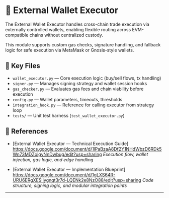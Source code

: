 # 🔐 External Wallet Executor

The External Wallet Executor handles cross-chain trade execution via externally controlled wallets, enabling flexible routing across EVM-compatible chains without centralized custody.

This module supports custom gas checks, signature handling, and fallback logic for safe execution via MetaMask or Gnosis-style wallets.

## 📂 Key Files

- `wallet_executor.py` — Core execution logic (buy/sell flows, tx handling)
- `signer.py` — Manages signing strategy and wallet session hooks
- `gas_checker.py` — Evaluates gas fees and chain viability before execution
- `config.py` — Wallet parameters, timeouts, thresholds
- `integration_hook.py` — Reference for calling executor from strategy loop
- `tests/` — Unit test harness (`test_wallet_executor.py`)

## 📄 References

- [External Wallet Executor — Technical Execution Guide] https://docs.google.com/document/d/1lPaBzaA8Df2Y1NHdWbzD6RDk5Wn73MDZoigvNnDwbug/edit?usp=sharing 
  _Execution flow, wallet injection, gas logic, and edge handling_

- [External Wallet Executor — Implementation Blueprint] https://docs.google.com/document/d/1gLXS64R-URU6ERgXESiIygnqt3r7d-LQENk2e8NzO88/edit?usp=sharing
  _Code structure, signing logic, and modular integration points_

---
